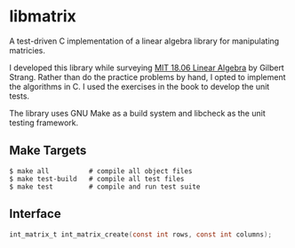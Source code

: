# libmatrix

A test-driven C implementation of a linear algebra library for manipulating matricies.

I developed this library while surveying [MIT 18.06 Linear Algebra](https://www.youtube.com/playlist?list=PLE7DDD91010BC51F8) by Gilbert Strang. Rather than do the practice problems by hand, I opted to implement the algorithms in C. I used the exercises in the book to develop the unit tests.

The library uses GNU Make as a build system and libcheck as the unit testing framework.

## Make Targets

```
$ make all          # compile all object files
$ make test-build   # compile all test files
$ make test         # compile and run test suite
```

## Interface

```c
int_matrix_t int_matrix_create(const int rows, const int columns);
```

